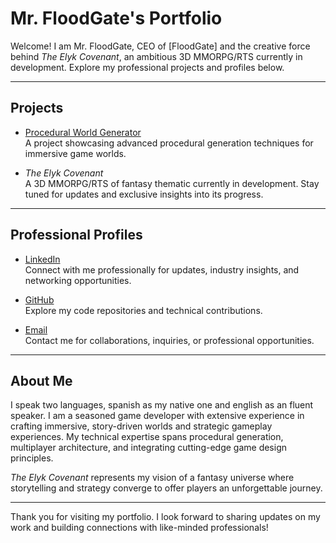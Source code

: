 # Mr. FloodGate's Portfolio

Welcome! I am Mr. FloodGate, CEO of [FloodGate] and the creative force behind *The Elyk Covenant*, an ambitious 3D MMORPG/RTS currently in development. Explore my professional projects and profiles below.

---

## Projects
- [Procedural World Generator](https://github.com/FloodGateDev/world-gen)  
  A project showcasing advanced procedural generation techniques for immersive game worlds.

- *The Elyk Covenant*  
  A 3D MMORPG/RTS of fantasy thematic currently in development. Stay tuned for updates and exclusive insights into its progress.

---

## Professional Profiles
- [LinkedIn](https://linkedin.com/in/floodgate)  
  Connect with me professionally for updates, industry insights, and networking opportunities.

- [GitHub](https://github.com/FloodGateDev)  
  Explore my code repositories and technical contributions.

- [Email](mailto:floodgate@example.com)  
  Contact me for collaborations, inquiries, or professional opportunities.

---

## About Me
I speak two languages, spanish as my native one and english as an fluent speaker.
I am a seasoned game developer with extensive experience in crafting immersive, story-driven worlds and strategic gameplay experiences. My technical expertise spans procedural generation, multiplayer architecture, and integrating cutting-edge game design principles.

*The Elyk Covenant* represents my vision of a fantasy universe where storytelling and strategy converge to offer players an unforgettable journey.

---

Thank you for visiting my portfolio. I look forward to sharing updates on my work and building connections with like-minded professionals!
